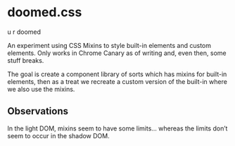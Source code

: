 # doomed.css

u r doomed

An experiment using CSS Mixins to style built-in elements and custom elements.
Only works in Chrome Canary as of writing and, even then, some stuff breaks.

The goal is create a component library of sorts which has mixins for built-in
elements, then as a treat we recreate a custom version of the built-in where we
also use the mixins.

## Observations

In the light DOM, mixins seem to have some limits… whereas the limits don’t seem
to occur in the shadow DOM.
